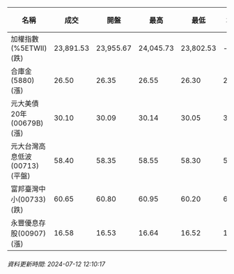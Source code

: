 | 名稱 | 成交 | 開盤 | 最高 | 最低 | 均價 | 成交金額(億) | 昨收 | 漲跌幅 | 漲跌 | 總量 | 昨量 | 振幅 |
| -------- | -------- | -------- | -------- |-------- | -------- | -------- |-------- |-------- |-------- | -------- | -------- |-------- |
|加權指數(%5ETWII) (跌)|23,891.53|23,955.67|24,045.73|23,802.53|-|4,276.49|24,390.03|2.04%|498.50|9,721,782|0|1.00%|
|合庫金(5880) (漲)|26.50|26.35|26.55|26.30|26.45|1.88|26.45|0.19%|0.05|7,117|12,299|0.95%|
|元大美債20年(00679B) (漲)|30.10|30.09|30.14|30.05|30.08|16.34|29.86|0.80%|0.24|54,309|62,791|0.30%|
|元大台灣高息低波(00713) (平盤)|58.40|58.35|58.55|58.30|58.41|3.63|58.40|0.00%|0.00|6,219|11,491|0.43%|
|富邦臺灣中小(00733) (跌)|60.65|60.80|60.95|60.20|60.75|1.04|60.80|0.25%|0.15|1,711|2,405|1.23%|
|永豐優息存股(00907) (漲)|16.58|16.53|16.64|16.52|16.60|0.352|16.52|0.36%|0.06|2,119|2,358|0.73%|
###### 資料更新時間: 2024-07-12 12:10:17